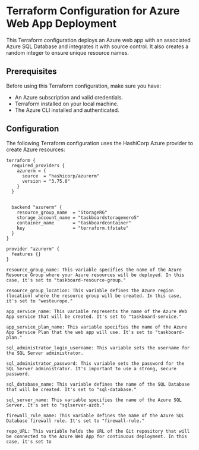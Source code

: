 # Terraform Configuration for Azure Web App Deployment

This Terraform configuration deploys an Azure web app with an associated Azure SQL Database and integrates it with source control. It also creates a random integer to ensure unique resource names.

## Prerequisites

Before using this Terraform configuration, make sure you have:

- An Azure subscription and valid credentials.
- Terraform installed on your local machine.
- The Azure CLI installed and authenticated.

## Configuration

The following Terraform configuration uses the HashiCorp Azure provider to create Azure resources:

```hcl
terraform {
  required_providers {
    azurerm = {
      source  = "hashicorp/azurerm"
      version = "3.75.0"
    }
  }


  backend "azurerm" {
    resource_group_name  = "StorageRG"
    storage_account_name = "taskboardstoragemero5"
    container_name       = "taskboardcontainer"
    key                  = "terraform.tfstate"
  }
}

provider "azurerm" {
  features {}
}

resource_group_name: This variable specifies the name of the Azure Resource Group where your Azure resources will be deployed. In this case, it's set to "taskboard-resource-group."

resource_group_location: This variable defines the Azure region (location) where the resource group will be created. In this case, it's set to "westeurope."

app_service_name: This variable represents the name of the Azure Web App service that will be created. It's set to "taskboard-service."

app_service_plan_name: This variable specifies the name of the Azure App Service Plan that the web app will use. It's set to "taskboard-plan."

sql_administrator_login_username: This variable sets the username for the SQL Server administrator.

sql_administrator_password: This variable sets the password for the SQL Server administrator. It's important to use a strong, secure password.

sql_database_name: This variable defines the name of the SQL Database that will be created. It's set to "sql-database."

sql_server_name: This variable specifies the name of the Azure SQL Server. It's set to "sqlserver-azdb."

firewall_rule_name: This variable defines the name of the Azure SQL Database firewall rule. It's set to "firewall-rule."

repo_URL: This variable holds the URL of the Git repository that will be connected to the Azure Web App for continuous deployment. In this case, it's set to 
